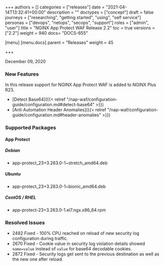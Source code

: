 +++
authors = []
categories = ["releases"]
date = "2021-04-14T13:32:41+00:00"
description = ""
doctypes = ["concept"]
draft = false
journeys = ["researching", "getting started", "using", "self service"]
personas = ["devops", "netops", "secops", "support"]
roles = ["admin", "user"]
title = "NGINX App Protect WAF Release 2.2"
toc = true
versions = ["2.2"]
weight = 940
docs= "DOCS-655"

[menu]
  [menu.docs]
    parent = "Releases"
    weight = 45

+++

December 09, 2020

### New Features

In this release support for NGINX App Protect WAF is added to NGINX Plus R23.

- [Detect Base64]({{< relref "/nap-waf/configuration-guide/configuration.md#detect-base64" >}})
- [Anti Automation Header Anomalies]({{< relref "/nap-waf/configuration-guide/configuration.md#header-anomalies" >}})

### Supported Packages

#### App Protect

##### Debian

- app-protect_23+3.263.0-1~stretch_amd64.deb

##### Ubuntu

- app-protect_23+3.263.0-1~bionic_amd64.deb

##### CentOS / RHEL

- app-protect-23+3.263.0-1.el7.ngx.x86_64.rpm

### Resolved Issues

- 2482 Fixed - 100% CPU reached on reload of new security log configuration during traffic.
- 2670 Fixed - Cookie value in security log violation details showed `name=value` instead of `value` for base64 decodable cookies.
- 2872 Fixed - Security logs get sent to the previous destination as well as the new one after reload.